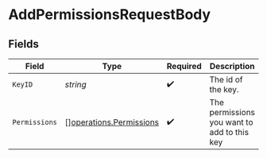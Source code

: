# AddPermissionsRequestBody


## Fields

| Field                                                              | Type                                                               | Required                                                           | Description                                                        |
| ------------------------------------------------------------------ | ------------------------------------------------------------------ | ------------------------------------------------------------------ | ------------------------------------------------------------------ |
| `KeyID`                                                            | *string*                                                           | :heavy_check_mark:                                                 | The id of the key.                                                 |
| `Permissions`                                                      | [][operations.Permissions](../../models/operations/permissions.md) | :heavy_check_mark:                                                 | The permissions you want to add to this key                        |